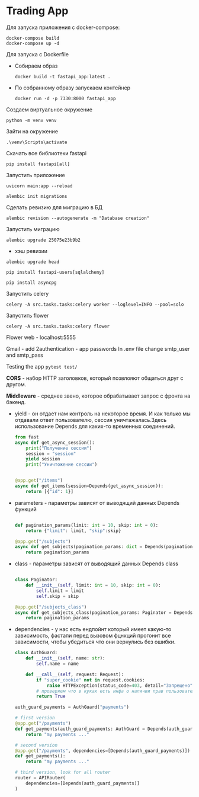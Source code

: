 # Trading App

Для запуска приложения с docker-compose:

```
docker-compose build
docker-compose up -d
```

Для запуска с Dockerfile

- Собираем образ
  ```
  docker build -t fastapi_app:latest .
  ```
- По собранному образу запускаем контейнер
  ```
  docker run -d -p 7330:8000 fastapi_app
  ```

Создаем виртуальное окружение

```
python -m venv venv
```

Зайти на окружение

```
.\venv\Scripts\activate
```

Скачать все библиотеки fastapi

```
pip install fastapi[all]
```

Запустить приложение

```
uvicorn main:app --reload
```

```
alembic init migrations
```

Сделать ревизию для миграцию в БД

```
alembic revision --autogenerate -m "Database creation"
```

Запустить миграцию

```
alembic upgrade 25075e23b9b2
```

- хэш ревизии

```
alembic upgrade head
```

```
pip install fastapi-users[sqlalchemy]
```

```
pip install asyncpg
```

Запустить celery

```
celery -A src.tasks.tasks:celery worker --loglevel=INFO --pool=solo
```

Запустить flower

```
celery -A src.tasks.tasks:celery flower
```

Flower web - localhost:5555

Gmail - add 2authentication - app passwords
In .env file change smtp_user and smtp_pass

Testing the app
`pytest test/`

**CORS** - набор HTTP заголовков, который позвлояют общаться друг с другом.

**Middleware** - среднее звено, которое обрабатывает запрос с фронта на бэкенд.

- yield - он отдает нам контроль на некоторое время. И как только мы отдавали ответ пользователю, сессия уничтажалась.Здесь использование Depends для каких-то временных соединений.

  ```python
  from fast
  async def get_async_session():
      print("Получение сессии")
      session = "session"
      yield session
      print("Уничтожение сессии")


  @app.get("/items")
  async def get_items(session=Depends(get_async_session)):
      return [{"id": 1}]
  ```

- parameters - параметры зависят от выводящий данных Depends функций

  ```python

  def pagination_params(limit: int = 10, skip: int = 0):
      return {"limit": limit, "skip":skip}

  @app.get("/subjects")
  async def get_subjects(pagination_params: dict = Depends(pagination_params)):
      return pagination_params
  ```

- class - параметры зависят от выводящий данных Depends class

  ```python

  class Paginator:
      def __init__(self, limit: int = 10, skip: int = 0):
          self.limit = limit
          self.skip = skip

  @app.get("/subjects_class")
  async def get_subjects_class(pagination_params: Paginator = Depends(Paginator)):
      return pagination_params
  ```

- dependencies - у нас есть ендпойнт который имеет какую-то зависимость, фастапи перед вызовом фцнкций прогонит все зависимости, чтобы убедиться что они вернулись без ошибки.

  ```python
  class AuthGuard:
      def __init__(self, name: str):
          self.name = name

      def __call__(self, request: Request):
          if "super_cookie" not in request.cookies:
              raise HTTPException(status_code=403, detail="Запрещено")
          # проверяем что в куках есть инфа о наличии прав пользователя
          return True

  auth_guard_payments = AuthGuard("payments")

  # first version
  @app.get("/payments")
  def get_payments(auth_guard_payments: AuthGuard = Depends(auth_guard_payments)):
      return "my payments ..."

  # second version
  @app.get("/payments", dependencies=[Depends(auth_guard_payments)])
  def get_payments():
      return "my payments ..."

  # third version, look for all router
  router = APIRouter(
      dependencies=[Depends(auth_guard_payments)]
  )
  ```
